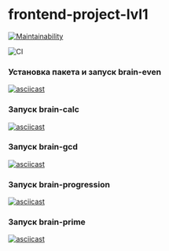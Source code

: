 # frontend-project-lvl1
[![Maintainability](https://api.codeclimate.com/v1/badges/a99a88d28ad37a79dbf6/maintainability)](https://codeclimate.com/github/codeclimate/codeclimate/maintainability)

![CI](https://github.com/manyautika/frontend-project-lvl1/workflows/CI/badge.svg)
### Установка пакета и запуск brain-even
[![asciicast](https://asciinema.org/a/0zuG0oQyEOjq6IDXpbnIFOZVN.svg)](https://asciinema.org/a/0zuG0oQyEOjq6IDXpbnIFOZVN)

### Запуск brain-calc
[![asciicast](https://asciinema.org/a/ZMidcJ6TdGcotjZsKjeNt2I2U.svg)](https://asciinema.org/a/ZMidcJ6TdGcotjZsKjeNt2I2U)

### Запуск brain-gcd
[![asciicast](https://asciinema.org/a/6CrFo5IOLxN2PFaxkbgBOUhVK.svg)](https://asciinema.org/a/6CrFo5IOLxN2PFaxkbgBOUhVK)

### Запуск brain-progression
[![asciicast](https://asciinema.org/a/c9frGECTiPYXwlfmHGaUymoqW.svg)](https://asciinema.org/a/c9frGECTiPYXwlfmHGaUymoqW)

### Запуск brain-prime
[![asciicast](https://asciinema.org/a/pOjANYBxUej9I47Iz7Sl9z3w5.svg)](https://asciinema.org/a/pOjANYBxUej9I47Iz7Sl9z3w5)